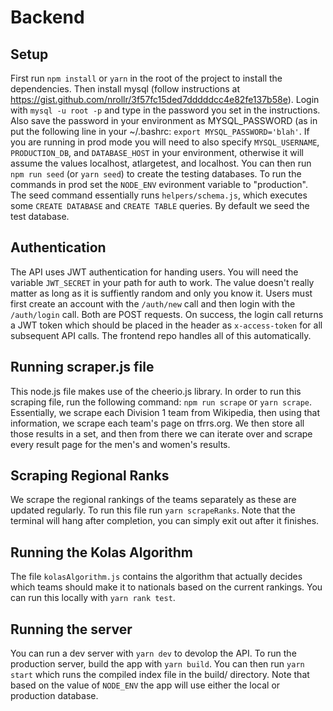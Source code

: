 # Backend

## Setup

First run `npm install` or `yarn` in the root of the project to install the
dependencies. Then install mysql (follow instructions at
https://gist.github.com/nrollr/3f57fc15ded7dddddcc4e82fe137b58e). Login with
`mysql -u root -p` and type in the password you set in the instructions. Also
save the password in your environment as MYSQL_PASSWORD (as in put the following
line in your ~/.bashrc: `export MYSQL_PASSWORD='blah'`. If you are running in
prod mode you will need to also specify `MYSQL_USERNAME`, `PRODUCTION_DB`, and
`DATABASE_HOST` in your environment, otherwise it will assume the values
localhost, atlargetest, and localhost. You can then run `npm run seed` (or `yarn
seed`) to create the testing databases. To run the commands in prod set the
`NODE_ENV` evironment variable to "production". The seed command essentially
runs `helpers/schema.js`, which executes some `CREATE DATABASE` and `CREATE
TABLE` queries. By default we seed the test database.

## Authentication

The API uses JWT authentication for handing users. You will need the variable
`JWT_SECRET` in your path for auth to work. The value doesn't really matter as
long as it is suffiently random and only you know it. Users must first create an
account with the `/auth/new` call and then login with the `/auth/login` call.
Both are POST requests. On success, the login call returns a JWT token which
should be placed in the header as `x-access-token` for all subsequent API calls.
The frontend repo handles all of this automatically.

## Running scraper.js file

This node.js file makes use of the cheerio.js library. In order to run this
scraping file, run the following command: `npm run scrape` or `yarn scrape`.
Essentially, we scrape each Division 1 team from Wikipedia, then using that
information, we scrape each team's page on tfrrs.org. We then store all those
results in a set, and then from there we can iterate over and scrape every
result page for the men's and women's results.

## Scraping Regional Ranks

We scrape the regional rankings of the teams separately as these are updated
regularly. To run this file run `yarn scrapeRanks`. Note that the terminal will
hang after completion, you can simply exit out after it finishes.

## Running the Kolas Algorithm

The file `kolasAlgorithm.js` contains the algorithm that actually decides which
teams should make it to nationals based on the current rankings. You can run
this locally with `yarn rank test`.

## Running the server

You can run a dev server with `yarn dev` to devolop the API. To run the
production server, build the app with `yarn build`. You can then run `yarn
start` which runs the compiled index file in the build/ directory. Note that
based on the value of `NODE_ENV` the app will use either the local or production
database.
